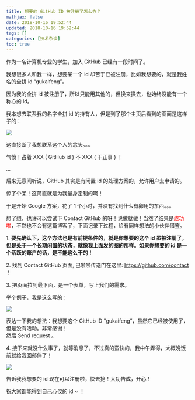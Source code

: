 ```yaml
---
title: 想要的 GitHub ID 被注册了怎么办？
mathjax: false
date: 2018-10-16 19:52:44
updated: 2018-10-16 19:52:44
tags: []
categories: [技术杂谈]
toc: true
---
```


作为一名计算机专业的学生，加入 GitHub 已经有一段时间了。

我想很多人和我一样，想要某一个 id 却苦于已被注册，比如我想要的，就是我姓名的全拼 id “gukaifeng”。

<!--more-->

因为我的全拼 id 被注册了，所以只能用其他的，但换来换去，也始终没能有一个称心的 id。

我本想去联系我的名字全拼 id 的持有人，但是到了那个主页后看到的画面是这样子的：

![](https://gukaifeng.cn/posts/xiang-yao-de-github-id-bei-zhu-ce-liao-zen-me-ban/%E6%83%B3%E8%A6%81%E7%9A%84%20GitHub%20ID%20%E8%A2%AB%E6%B3%A8%E5%86%8C%E4%BA%86%E6%80%8E%E4%B9%88%E5%8A%9E%EF%BC%9F_1.jpg)

这直接断了我想联系这个人的念头。。。

气愤！占着 XXX ( GitHub id ) 不 XXX ( 干正事 ) ！

...

后来无意间听说，GitHub 其实是有闲置 id 的处理方案的，允许用户去申请的。

惊了个呆！这简直就是为我量身定制的啊！

于是开始 Google 方案，花了 1 个小时，并没有找到什么有卵用的东西。。。

想了想，也许可以尝试下 Contact GitHub 的呀！说做就做！当然了结果是<font color="red">成功啦</font>，不然也不会有这篇博客了，下面记录下过程，给有同样想法的小伙伴借鉴。


1\. **要先确认下，这个方法也是有前提条件的，就是你想要的这个 id 虽被注册了，但是处于一个长期闲置的状态，就像我上面发的图的那样。如果你想要的 id 是一个活跃的账户的话，是不能这么干的！**

2\. 找到 Contact GitHub 页面, 巴啦啦传送门在这里:  https://github.com/contact ！

3\. 把页面拉到最下面，是一个表单，写上我们的需求。

举个例子，我是这么写的：

![](https://gukaifeng.cn/posts/xiang-yao-de-github-id-bei-zhu-ce-liao-zen-me-ban/%E6%83%B3%E8%A6%81%E7%9A%84%20GitHub%20ID%20%E8%A2%AB%E6%B3%A8%E5%86%8C%E4%BA%86%E6%80%8E%E4%B9%88%E5%8A%9E%EF%BC%9F_2.png)

表达一下我的想法：我想要这个 GitHub ID "gukaifeng”，虽然它已经被使用了，但是没有活动。非常感谢！<br/>然后 Send request 。

4\. 接下来就没什么事了，就等消息了，不过真的蛮快的，我中午弄得，大概晚饭前就给我回邮件了！

![](https://gukaifeng.cn/posts/xiang-yao-de-github-id-bei-zhu-ce-liao-zen-me-ban/%E6%83%B3%E8%A6%81%E7%9A%84%20GitHub%20ID%20%E8%A2%AB%E6%B3%A8%E5%86%8C%E4%BA%86%E6%80%8E%E4%B9%88%E5%8A%9E%EF%BC%9F_3.jpg)

告诉我我想要的 id 现在可以注册啦，快去抢！大功告成，开心！

祝大家都能得到自己心仪的 id ~ ！